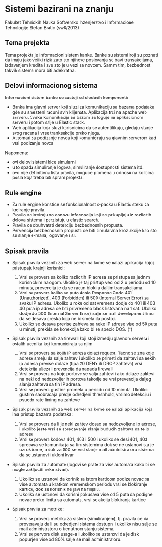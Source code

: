 # Sistemi bazirani na znanju

Fakultet Tehnickih Nauka
Softversko Inzenjerstvo i Informacione Tehnologije
Stefan Bratic (sw8/2013)

## Tema projekta

Tema projekta je informacioni sistem banke. Banke su sistemi koji su poznati da imaju jako veliki rizik zato sto njihove poslovanja se bavi transakcijama, izdavanjem kredita i sve sto je u vezi sa novcem. Samim tim, bezbednost takvih sistema mora biti adekvatna. 

## Delovi informacionog sistema

Informacioni sistem banke se sastoji od sledecih komponenti:
- Banka ima glavni server koji sluzi za komunikaciju sa bazama podataka gde su smesteni racuni svih klijenata. Aplikacija trci na apache web serveru. Svaka komunikacija sa bazom se loguje na aplikacionom serveru i potom salje u Elastic stack.
- Web aplikacija koja sluzi korisnicima da se autentifikuju, gledaju stanje svog racuna i vrse tranksakcije preko njega.
- Automati za podizanje novca koji komuniciraju sa glavnim serverom kad vrsi podizanje novca

Napomena:
 - ovi delovi sistemi bice simularni
 - u to spada simuliranje logova, simuliranje dostupnosti sistema itd.
 - ovo nije definitivna lista pravila, moguce promena u odnosu na kolicina posla koja treba biti spram projekta.


## Rule engine

- Za rule engine koristice se funkcionalnost x-packa u Elastic steku za kreiranje pravila.
- Pravila se kreiraju na osnovu informacija koji se prikupljaju iz razlicitih delova sistema i perzistuju u elastic search.
- Pravila ce obuhvatati detekciju bezbednosnih propusta.
- Pervencija bezbednosnih propusta ce biti simularana kroz akcije kao sto su slanje e-maila, logovanje i sl.


## Spisak pravila

- Spisak pravila vezanih za web server na kome se nalazi aplikacija kojoj pristupaju krajnji korisnici:
  1. Vrsi se provera sa koliko razlicitih IP adresa se pristupa sa jednim korisnickim nalogom. Ukoliko je taj pristup veci od 2 u periodu od 10 minuta, prevencija je da se racun blokira daljim transakcijama.
  2. Vrsi se provera koliko se puta desio Response Code 401 (Unauthorized), 403 (Forbidden) ili 500 (Internal Server Error) za svaku IP adresu. Ukoliko u roku od sat vremena dodje do 401 ili 403 40 puta ip adresa ce biti privremeno black listovana na 1 sat. Ukoliko dodje do 500 (Internal Server Error) salje se mail development timu da se desava greska koja ne bi smela da postoji.
  3. Ukoliko se desava previse zahteva sa neke IP adrese vise od 50 puta u minuti, prekida se konekcija kako bi se specio DOS. (*)

- Spisak pravila vezanih za firewall koji stoji izmedju glavnom servera i ostalih ucenika koji komuniciraju sa njim
  1. Vrsi se provera sa kojih IP adresa dolazi request. Tacno se zna koje adrese smeju da salje zahtev i ukoliko se primeti da zahtevi sa nekih ip adresa previse dolaze (tipa 20 DENY ili DROP zahteva) vrsi detekcija uljeza i prevencija da napada firewall.
  2. Vrsi se provera na koje portove se salju zahtevi i ako dolaze zahtevi na neki od nedozvoljenih portova takodje se vrsi prevencija daljeg slanja zahteva sa tih IP adresa.
  3. Vrsi se provera gustine prometa u periodu od 10 minuta. Ukoliko gustina saobracaja predje odredjeni threshhold, vrsimo detekciju i psuedo rate liming na zahteve

- Spisak pravila vezanih za web server na kome se nalazi aplikacija koja ima pristup bazama podataka:
  1. Vrsi se provera da li je neki zahtev dosao sa nedozvoljene ip adrese, i ukoliko jeste vrsi se sprecavanje slanje buducih zahteva sa te ip adrese
  2. Vrsi se provera kodova 401, 403 i 500 i ukoliko se desi 401, 403 sprecava se komunikaija sa tim sistemima dok se ne ustanovi sta je uzrok tome, a dok za 500 se vrsi slanje mail administratoru sistema da se ustanovi i ukloni kvar

- Spisak pravila za automate (logovi se prate za vise automata kako bi se mogle zakljuciti neke stvari):
  1. Ukoliko se ustanovi da korinik sa istom karticom podize novac sa vise automata u kratkom vremenskom periodu vrsi se blokiranje kartice, dok se korisnik ne javi na filijalu.
  2. Ukoliko se ustanovi da korisni pokusava vise od 5 puta da podigne novac preko limita sa automata, vrsi se akcija blokiranja kartice.

- Spisak pravila za metrike:
  1. Vrsi se provera metrika za sistem (simuliranjem), tj. pravila ce da proveravaju da li su odredjeni sistema dostupni i ukoliko nisu salje se mail administratoru o trenutnom stanju sistema.
  2. Vrsi se pervora disk usage-a i ukoliko se ustanovi da je disk popunjen vise od 80% salje se mail administratoru.



